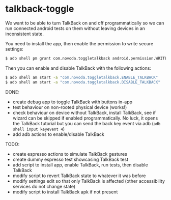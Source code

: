 talkback-toggle
=============
We want to be able to turn TalkBack on and off programmatically so we can run connected android tests on them without leaving devices in an inconsistent state.

You need to install the app, then enable the permission to write secure settings:

```bash
$ adb shell pm grant com.novoda.toggletalkback android.permission.WRITE_SECURE_SETTINGS
```

Then you can enable and disable TalkBack with the following actions:

```bash
$ adb shell am start -a "com.novoda.toggletalkback.ENABLE_TALKBACK"
$ adb shell am start -a "com.novoda.toggletalkback.DISABLE_TALKBACK"
```

DONE:
- create debug app to toggle TalkBack with buttons in-app
- test behaviour on non-rooted physical device (works!)
- check behaviour on device without TalkBack, install TalkBack, see if wizard can be skipped if enabled programmatically.
No luck, it opens the TalkBack tutorial but you can send the back key event via adb (`adb shell input keyevent 4`)
- add adb actions to enable/disable TalkBack

TODO:
- create espresso actions to simulate TalkBack gestures
- create dummy espresso test showcasing TalkBack test
- add script to install app, enable TalkBack, run tests, then disable TalkBack
- modify script to revert TalkBack state to whatever it was before
- modify settings edit so that only TalkBack is affected (other accessibility services do not change state)
- modify script to install TalkBack apk if not present